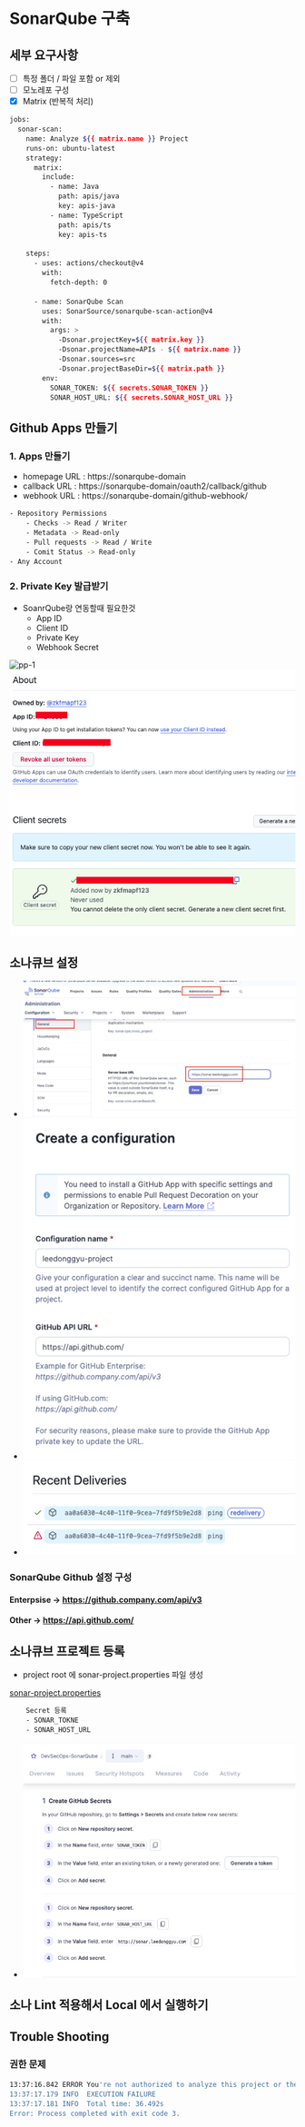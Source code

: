 # SonarQube 구축

## 세부 요구사항

- [ ] 특정 폴더 / 파일 포함 or 제외
- [ ] 모노레포 구성 
- [x] Matrix (반복적 처리)

```sh
jobs:
  sonar-scan:
    name: Analyze ${{ matrix.name }} Project
    runs-on: ubuntu-latest
    strategy:
      matrix:
        include:
          - name: Java
            path: apis/java
            key: apis-java
          - name: TypeScript
            path: apis/ts
            key: apis-ts

    steps:
      - uses: actions/checkout@v4
        with:
          fetch-depth: 0

      - name: SonarQube Scan
        uses: SonarSource/sonarqube-scan-action@v4
        with:
          args: >
            -Dsonar.projectKey=${{ matrix.key }}
            -Dsonar.projectName=APIs - ${{ matrix.name }}
            -Dsonar.sources=src
            -Dsonar.projectBaseDir=${{ matrix.path }}
        env:
          SONAR_TOKEN: ${{ secrets.SONAR_TOKEN }}
          SONAR_HOST_URL: ${{ secrets.SONAR_HOST_URL }}
```


## Github Apps 만들기

### 1. Apps 만들기
- homepage URL : https://sonarqube-domain
- callback URL : https://sonarqube-domain/oauth2/callback/github
- webhook URL : https://sonarqube-domain/github-webhook/

```sh
- Repository Permissions
    - Checks -> Read / Writer
    - Metadata -> Read-only
    - Pull requests -> Read / Write
    - Comit Status -> Read-only
- Any Account
```

### 2. Private Key 발급받기

- SoanrQube랑 연동할때 필요한것
    - App ID
    - Client ID
    - Private Key
    - Webhook Secret

![pp-1](./public/pp-1.png)
![private](./public/private.png)

## 소나큐브 설정

- ![1](./public/1.png)
- ![2](./public/2.png)
- ![3](./public/3.png)

### SonarQube Github 설정 구성 
#### Enterpsise -> https://github.company.com/api/v3
#### Other -> https://api.github.com/

## 소나큐브 프로젝트 등록

- project root 에 sonar-project.properties 파일 생성

[sonar-project.properties](./sonar-project.properties)

```sh
    Secret 등록
    - SONAR_TOKNE
    - SONAR_HOST_URL
```

- ![4](./public/4.png)

## 소나 Lint 적용해서 Local 에서 실행하기

## Trouble Shooting

### 권한 문제
```sh
13:37:16.842 ERROR You're not authorized to analyze this project or the project doesn't exist on SonarQube and you're not authorized to create it. Please contact an administrator.
13:37:17.179 INFO  EXECUTION FAILURE
13:37:17.181 INFO  Total time: 36.492s
Error: Process completed with exit code 3.
```
